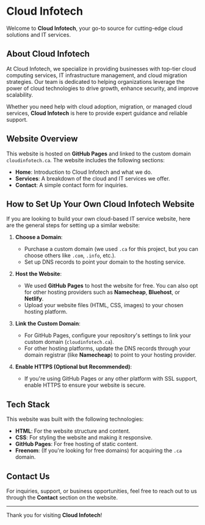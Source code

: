 # Cloud Infotech

Welcome to **Cloud Infotech**, your go-to source for cutting-edge cloud solutions and IT services.

## About Cloud Infotech

At Cloud Infotech, we specialize in providing businesses with top-tier cloud computing services, IT infrastructure management, and cloud migration strategies. Our team is dedicated to helping organizations leverage the power of cloud technologies to drive growth, enhance security, and improve scalability.

Whether you need help with cloud adoption, migration, or managed cloud services, **Cloud Infotech** is here to provide expert guidance and reliable support.

## Website Overview

This website is hosted on **GitHub Pages** and linked to the custom domain `cloudinfotech.ca`. The website includes the following sections:

- **Home**: Introduction to Cloud Infotech and what we do.
- **Services**: A breakdown of the cloud and IT services we offer.
- **Contact**: A simple contact form for inquiries.

## How to Set Up Your Own Cloud Infotech Website

If you are looking to build your own cloud-based IT service website, here are the general steps for setting up a similar website:

1. **Choose a Domain**:
   - Purchase a custom domain (we used `.ca` for this project, but you can choose others like `.com`, `.info`, etc.).
   - Set up DNS records to point your domain to the hosting service.

2. **Host the Website**:
   - We used **GitHub Pages** to host the website for free. You can also opt for other hosting providers such as **Namecheap**, **Bluehost**, or **Netlify**.
   - Upload your website files (HTML, CSS, images) to your chosen hosting platform.

3. **Link the Custom Domain**:
   - For GitHub Pages, configure your repository's settings to link your custom domain (`cloudinfotech.ca`).
   - For other hosting platforms, update the DNS records through your domain registrar (like **Namecheap**) to point to your hosting provider.

4. **Enable HTTPS (Optional but Recommended)**:
   - If you're using GitHub Pages or any other platform with SSL support, enable HTTPS to ensure your website is secure.

## Tech Stack

This website was built with the following technologies:

- **HTML**: For the website structure and content.
- **CSS**: For styling the website and making it responsive.
- **GitHub Pages**: For free hosting of static content.
- **Freenom**: (If you're looking for free domains) for acquiring the `.ca` domain.

## Contact Us

For inquiries, support, or business opportunities, feel free to reach out to us through the **Contact** section on the website.

---

Thank you for visiting **Cloud Infotech**!

